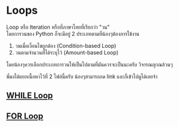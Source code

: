 # Loops
Loop หรือ Iteration หรือที่ภาษาไทยที่เรียกว่า "วน"<br>
โดยการวนของ Python ก็จะมีอยู่ 2 ประเภทตามที่น้องๆต้องการใข้งาน
1. วนเมื่อเงื่อนไขถูกต้อง (Condition-based Loop)
2. วนตามจำนวนที่ได้ระบุไว้ (Amount-based Loop)

โดยน้องๆควรเลือกประเภทการวนให้เป็นไปตามที่มันควรจะเป็นนะครับ วิจารณญาณล้วนๆ

พี่มงได้แยกเนื้อหาไว้ที่ 2 ไฟล์นี้ครับ น้องๆสามารถกด link และก็เข้าไปดูได้เลยจ้า
## [WHILE Loop](Python/Loop/While/)

## [FOR Loop](Python/Loop/For/)
